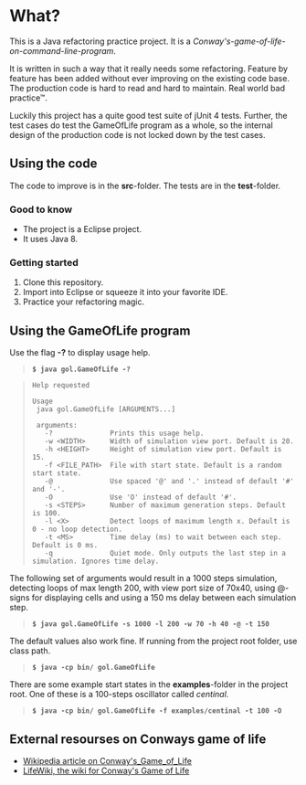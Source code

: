 

# What? 

This is a Java refactoring practice project. It is a *Conway's-game-of-life-on-command-line-program*.

It is written in such a way that it really needs some refactoring. Feature by feature has been added without ever improving on the existing code base. The production code is hard to read and hard to maintain. Real world bad practice&trade;.

Luckily this project has a quite good test suite of jUnit 4 tests. Further, the test cases do test the GameOfLife program as a whole, so the internal design of the production code is not locked down by the test cases.


## Using the code

The code to improve is in the **src**-folder. The tests are in the **test**-folder.

### Good to know

* The project is a Eclipse project.
* It uses Java 8.

### Getting started

1. Clone this repository.
2. Import into Eclipse or squeeze it into your favorite IDE.
3. Practice your refactoring magic.




## Using the GameOfLife program

Use the flag **-?** to display usage help.

>    **`$ java gol.GameOfLife -?`**

>     Help requested
>      
>     Usage
>      java gol.GameOfLife [ARGUMENTS...]
>     
>      arguments:
>        -?              Prints this usage help.
>        -w <WIDTH>      Width of simulation view port. Default is 20.
>        -h <HEIGHT>     Height of simulation view port. Default is 15.
>        -f <FILE_PATH>  File with start state. Default is a random start state.
>        -@              Use spaced '@' and '.' instead of default '#' and '-'.
>        -O              Use 'O' instead of default '#'.
>        -s <STEPS>      Number of maximum generation steps. Default is 100.
>        -l <X>          Detect loops of maximum length x. Default is 0 - no loop detection.
>        -t <MS>         Time delay (ms) to wait between each step. Default is 0 ms.
>        -q              Quiet mode. Only outputs the last step in a simulation. Ignores time delay.

  
	
The following set of arguments would result in a 1000 steps simulation, detecting loops of max length 200, with view port size of 70x40, using @-signs for displaying cells and using a 150 ms delay between each simulation step.

>    **`$ java gol.GameOfLife -s 1000 -l 200 -w 70 -h 40 -@ -t 150`**

The default values also work fine. If running from the project root folder, use class path.

>   **`$ java -cp bin/ gol.GameOfLife`**

There are some example start states in the **examples**-folder in the project root. One of these is a 100-steps oscillator called *centinal*.

>   **`$ java -cp bin/ gol.GameOfLife -f examples/centinal -t 100 -O`**



## External resourses on Conways game of life

* [Wikipedia article on Conway's_Game_of_Life](https://en.wikipedia.org/wiki/Conway's_Game_of_Life)
* [LifeWiki, the wiki for Conway's Game of Life](http://www.conwaylife.com/wiki/Main_Page)

 
